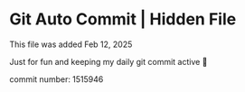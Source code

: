 # Git Auto Commit | Hidden File

This file was added Feb 12, 2025

Just for fun and keeping my daily git commit active 🤪

commit number: 1515946
